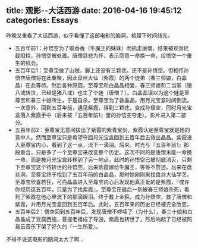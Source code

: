 title: 观影--大话西游
date: 2016-04-16 19:45:12
categories: Essays
---

昨晚又重看了大话西游，似乎看懂了这部电影的脑洞，梳理下时间线先。
<!-- more -->

- 五百年前1：孙悟空为了取香香（牛魔王的妹妹）而抓走唐僧，结果被观音拦截阻挠，孙悟空被处置。唐僧慈悲为怀，表示愿意一命换一命，给悟空一个重生的机会。
- 五百年后1：至尊宝做了山贼，脚上还没有三颗痣，还不是孙悟空。但相传孙悟空唐僧将在此重聚，因此盘丝大仙（紫霞）的两个徒弟（春三师娘，白晶晶）在此等待。然后各种原因，至尊宝和白晶晶相爱，春三师娘和二当家（猪八戒转世，已经是猪八戒）也生了个娃（唐僧？）。白晶晶误以为这个娃是至尊宝和春三十娘所生，于是自杀。至尊宝为了救晶晶，用月光宝盒时间倒流。一次意外，回到五百年前，遇见紫霞，得到三颗痣，变成孙悟空，同时月光宝盒落入紫霞手中（后来被『五百年前1』里的孙悟空夺走）。影片进入第二部分。
- 五百年前2：至尊宝无意间拔出了紫霞的紫青宝剑，紫霞认定至尊宝就是她的意中人。然而至尊宝只是希望夺回月光宝盒回到五百年后去救出晶晶。紫霞进入至尊宝内心，看到了这一点，流下一滴泪。后来，时光与『五百年前1』那段重合，只是多了一个至尊宝来改变整个历史。这次不同的是唐僧未能一命换一命，而是被月光宝盒转移到了另一地点，此时的孙悟空已被彻底消灭，只剩下至尊宝这个待转世的孙悟空。后来紫霞嫁给牛魔王，等等不赘述。后来在盘丝洞，至尊宝终于找到了五百年前的白晶晶，那时她刚刚来找盘丝大仙学艺。至尊宝欣喜若狂，可白晶晶进入至尊宝内心后发现他真正爱的是紫霞，『或许你经历这五百年，只是为了找紫霞』。至尊宝在最后一刻被春三师娘杀死，看到了紫霞在他心里流下的那滴眼泪。终于戴上金箍，成为孙悟空，救了唐僧和紫霞，并用月光宝盒回到五百年后。此时，五百年来的历史已经被完全改变。
- 五百年后2：悟空回到五百年后，发现唐僧不啰嗦了（为什么），春三十娘和白晶晶成了豆腐西施，菩提老祖成了导游。紫霞也转世了，然后响起了已经被网易云音乐下架了好久的『一生所爱』。

不得不说这电影的脑洞太大了啊...

